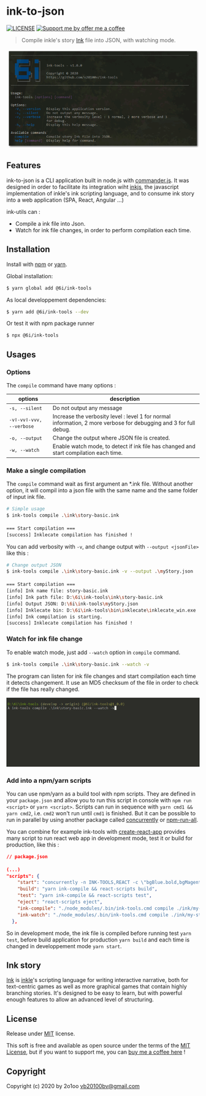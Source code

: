 ink-to-json
===========

[![LICENSE](https://img.shields.io/badge/license-MIT-informational.svg)](https://github.com/v20100v/6i-Jekyll/blob/develop/LICENSE.md)
[![Support me by offer me a coffee](https://img.shields.io/badge/Buy%20me%20a%20coffee-donate-informational.svg)](https://www.buymeacoffee.com/vincent.blain)

> Compile inkle's story [Ink](https://github.com/inkle/ink) file into JSON, with watching mode. 

![ink-tools CLI application](./doc/ink-tools.png)

## Features
ink-to-json is a CLI application built in node.js with [commander.js](https://github.com/tj/commander.js/). It was designed in order to facilitate its integration wiht [inkjs](https://github.com/y-lohse/inkjs), the javascript implementation of inkle's ink scripting language, and to consume ink story into a web application (SPA, React, Angular ...)

ink-utils can :

- Compile a ink file into Json.
- Watch for ink file changes, in order to perform compilation each time.

## Installation

Install with [npm](https://www.npmjs.com/) or [yarn](https://yarnpkg.com/).

Global installation:
```sh
$ yarn global add @6i/ink-tools
```

As local developpement dependencies:
```sh
$ yarn add @6i/ink-tools --dev
```

Or test it with npm package runner
```sh
$ npx @6i/ink-tools 
```

## Usages

### Options

The `compile` command have many options :

| options          | description |
|------------------|-------------|
| `-s, --silent`   | Do not output any message
| `-vǀ-vvǀ-vvv, --verbose` | Increase the verbosity level : level 1 for normal information, 2 more verbose for debugging and 3 for full debug.
| `-o, --output`   | Change the output where JSON file is created.
| `-w, --watch`    | Enable watch mode, to detect if ink file has changed and start compilation each time.

### Make a single compilation

The `compile` command wait as first argument an *.ink file. Without another option, it will compil into a json file with the same name and the same folder of input ink file.

```sh
# Simple usage
$ ink-tools compile .\ink\story-basic.ink

=== Start compilation ===
[success] Inklecate compilation has finished !
```

You can add verbosity with `-v`, and change output with `--output <jsonFile>` like this :

```sh
# Change output JSON
$ ink-tools compile .\ink\story-basic.ink -v --output .\myStory.json

=== Start compilation ===
[info] Ink name file: story-basic.ink
[info] Ink path file: D:\6i\ink-tools\ink\story-basic.ink
[info] Output JSON: D:\6i\ink-tools\myStory.json
[info] Inklecate bin: D:\6i\ink-tools\bin\inklecate\inklecate_win.exe
[info] Ink compilation is starting.
[success] Inklecate compilation has finished !
```

### Watch for ink file change

To enable watch mode, just add `--watch` option in `compile` command. 

```sh
$ ink-tools compile .\ink\story-basic.ink --watch -v
```

The program can listen for ink file changes and start compilation each time it detects changement. It use an MD5 checksum of the file in order to check if the file has really changed.

![ink-tools CLI application](./doc/ink-tools_watch.gif)

### Add into a npm/yarn scripts

You can use npm/yarn as a build tool with npm scripts. They are defined in your `package.json` and allow you to run this script in console with `npm run <script>` or `yarn <script>`. Scripts can run in sequence with `yarn cmd1 && yarn cmd2`, i.e. `cmd2` won't run until `cmd1` is finished. But it can be possible to run in parallel by using another package called [concurrently](https://github.com/kimmobrunfeldt/concurrently) or [npm-run-all](https://github.com/mysticatea/npm-run-all).

You can combine for example ink-tools with [create-react-app](https://github.com/facebook/create-react-app) provides many script to run react web app in development mode, test it or build for production, like this :

```json
// package.json

(...)
"scripts": {
    "start": "concurrently -n INK-TOOLS,REACT -c \"bgBlue.bold,bgMagenta.bold\" \"yarn ink-watch\" \"react-scripts start\" ",
    "build": "yarn ink-compile && react-scripts build",
    "test": "yarn ink-compile && react-scripts test",
    "eject": "react-scripts eject",
    "ink-compile": "./node_modules/.bin/ink-tools.cmd compile ./ink/my-story.ink",
    "ink-watch": "./node_modules/.bin/ink-tools.cmd compile ./ink/my-story --watch"
  }, 
```

So in development mode, the ink file is compiled before running test `yarn test`, before build application for production `yarn build` and each time is changed in developpement mode `yarn start`.

## Ink story

[Ink](http://www.inklestudios.com/ink) is [inkle](http://www.inklestudios.com)'s scripting language for writing interactive narrative, both for text-centric games as well as more graphical games that contain highly branching stories. It's designed to be easy to learn, but with powerful enough features to allow an advanced level of structuring.

## License
Release under [MIT](./LICENSE.md) license.

This soft is free and available as open source under the terms of the [MIT License](./LICENSE.md), but if you want to support me, you can [buy me a coffee here](https://www.buymeacoffee.com/vincent.blain) !

## Copyright
Copyright (c) 2020 by 2o1oo <vb20100bv@gmail.com>
